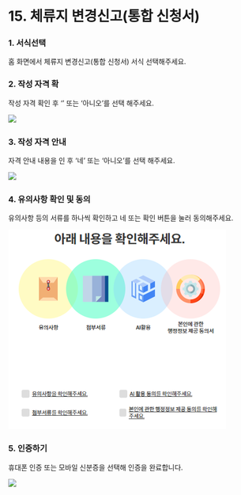 # 15. 체류지 변경신고(통합 신청서)

### 1. 서식선택

홈 화면에서 체류지 변경신고(통합 신청서) 서식 선택해주세요.

### 2. 작성 자격 확

작성 자격 확인 후 ‘’ 또는 ‘아니오’를 선택 해주세요.

![](<../../.gitbook/assets/15. 체류지\_작성자격확인.png>)

### 3. 작성 자격 안내

자격 안내 내용을 인 후 ‘네’ 또는 ‘아니오’를 선택 해주세요.

![](<../../.gitbook/assets/15. 체류지\_작성자격안내.png>)

### 4. 유의사항 확인 및 동의

유의사항 등의 서류를 하나씩 확인하고 네 또는 확인 버튼을 눌러 동의해주세요.

![](<../../.gitbook/assets/image (4).png>)

### 5. 인증하기

휴대폰 인증 또는 모바일 신분증을 선택해 인증을 완료합니다.

![](<../../.gitbook/assets/15. 체류지\_인증방법.png>)



###
